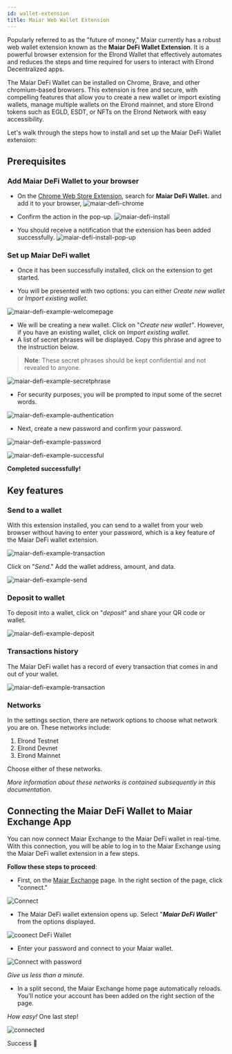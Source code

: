 ```yaml
---
id: wallet-extension
title: Maiar Web Wallet Extension
---
```




Popularly referred to as the "future of money," Maiar currently has a robust web wallet extension known as the **Maiar DeFi Wallet Extension**. It is a powerful browser extension for the Elrond Wallet that effectively automates and reduces the steps and time required for users to interact with Elrond Decentralized apps.

The Maiar DeFi Wallet can be installed on Chrome, Brave, and other chromium-based browsers. This extension is free and secure, with compelling features that allow you to create a new wallet or import existing wallets, manage multiple wallets on the Elrond mainnet, and store Elrond tokens such as EGLD, ESDT, or NFTs on the Elrond Network with easy accessibility.

Let's walk through the steps how to install and set up the Maiar DeFi Wallet extension:

## Prerequisites

### Add Maiar DeFi Wallet to your browser

* On the [Chrome Web Store Extension](https://chrome.google.com/webstore/category/extensions), search for **Maiar DeFi Wallet.** and add it to your browser,
  ![maiar-defi-chrome](/wallet/wallet-extension/wallet_extension_step1.png)

* Confirm the action in the pop-up.
  ![maiar-defi-install](/wallet/wallet-extension/wallet_extension_step2.png)

* You should receive a notification that the extension has been added successfully. 
  ![maiar-defi-install-pop-up](/wallet/wallet-extension/wallet_extension_step3.png)

### Set up Maiar DeFi wallet
* Once it has been successfully installed, click on the extension to get started.

* You will be presented with two options: you can either *Create new wallet* or *Import existing wallet.*


![maiar-defi-example-welcomepage](/wallet/wallet-extension/wallet_extension_step4.png)

* We will be creating a new wallet. Click on "*Create new wallet"*. However, if you have an existing wallet, click on *Import existing wallet*. 
* A list of secret phrases will be displayed. Copy this phrase and agree to the instruction below.

> **Note**: These secret phrases should be kept confidential and not revealed to anyone.

![maiar-defi-example-secretphrase](/wallet/wallet-extension/wallet_extension_step5.png)

* For security purposes, you will be prompted to input some of the secret words.

![maiar-defi-example-authentication](/wallet/wallet-extension/wallet_extension_step6.png)

* Next, create a new password and confirm your password.

![maiar-defi-example-password](/wallet/wallet-extension/wallet_extension_step7.png)

![maiar-defi-example-successful](/wallet/wallet-extension/wallet_extension_step8.png)

**Completed successfully!**


## Key features

### Send to a wallet

With this extension installed, you can send to a wallet from your web browser without having to enter your password, which is a key feature of the Maiar DeFi wallet extension.

![maiar-defi-example-transaction](/wallet/wallet-extension/wallet_extension_step9.png)

Click on "*Send*." Add the wallet address, amount, and data.

![maiar-defi-example-send](/wallet/wallet-extension/wallet_extension_step10.png)

### Deposit to wallet

To deposit into a wallet, click on "*deposit*" and share your QR code or wallet.

![maiar-defi-example-deposit](/wallet/wallet-extension/wallet_extension_step11.png)

### Transactions history

The Maiar DeFi wallet has a record of every transaction that comes in and out of your wallet.

![maiar-defi-example-transaction](/wallet/wallet-extension/wallet_extension_step12.png)

### Networks

In the settings section, there are network options to choose what network you are on. These networks include:

1. Elrond Testnet
2. Elrond Devnet
3. Elrond Mainnet

Choose either of these networks.

*More information about these networks is contained subsequently in this documentation.*


## Connecting the Maiar DeFi Wallet to Maiar Exchange App 

You can now connect Maiar Exchange to the Maiar DeFi wallet in real-time. With this connection, you will be able to log in to the Maiar Exchange using the Maiar DeFi wallet extension in a few steps.

**Follow these steps to proceed**:

* First, on the [Maiar Exchange](https://maiar.exchange/) page. In the right section of the page, click "connect."

![Connect](https://user-images.githubusercontent.com/52820835/150523862-a5605524-2bfe-437b-9546-100e97e3629b.PNG)

* The Maiar DeFi wallet extension opens up. Select "***Maiar DeFi Wallet***" from the options displayed.

![coonect DeFi Wallet](https://user-images.githubusercontent.com/52820835/150524225-0ffe49b0-d572-4ba3-8716-a29adc9ea6ea.PNG)

* Enter your password and connect to your Maiar wallet.

![Connect with password](https://user-images.githubusercontent.com/52820835/150524256-b53e9885-2fc7-48bb-9d27-a81a55dc7ceb.PNG)


*Give us less than a minute.*

* In a split second, the Maiar Exchange home page automatically reloads. You’ll notice your account has been added on the right section of the page.

*How easy!* One last step!


![connected](https://user-images.githubusercontent.com/52820835/150524553-5c418e4b-0a57-409d-9b0f-6385c65acff6.PNG)

Success 🎉








